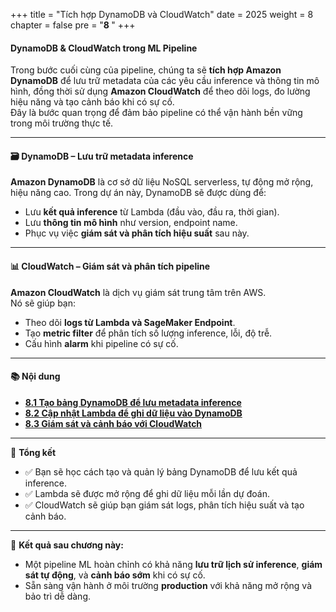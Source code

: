 +++
title = "Tích hợp DynamoDB và CloudWatch"
date = 2025
weight = 8
chapter = false
pre = "<b>8 </b>"
+++

#### DynamoDB & CloudWatch trong ML Pipeline

Trong bước cuối cùng của pipeline, chúng ta sẽ **tích hợp Amazon DynamoDB** để lưu trữ metadata của các yêu cầu inference và thông tin mô hình, đồng thời sử dụng **Amazon CloudWatch** để theo dõi logs, đo lường hiệu năng và tạo cảnh báo khi có sự cố.  
Đây là bước quan trọng để đảm bảo pipeline có thể vận hành bền vững trong môi trường thực tế.

---

#### 🗃️ DynamoDB – Lưu trữ metadata inference

**Amazon DynamoDB** là cơ sở dữ liệu NoSQL serverless, tự động mở rộng, hiệu năng cao. Trong dự án này, DynamoDB sẽ được dùng để:

- Lưu **kết quả inference** từ Lambda (đầu vào, đầu ra, thời gian).  
- Lưu **thông tin mô hình** như version, endpoint name.  
- Phục vụ việc **giám sát và phân tích hiệu suất** sau này.

---

#### 📊 CloudWatch – Giám sát và phân tích pipeline

**Amazon CloudWatch** là dịch vụ giám sát trung tâm trên AWS.  
Nó sẽ giúp bạn:

- Theo dõi **logs từ Lambda và SageMaker Endpoint**.  
- Tạo **metric filter** để phân tích số lượng inference, lỗi, độ trễ.  
- Cấu hình **alarm** khi pipeline có sự cố.

---

#### 📚 Nội dung

- [**8.1 Tạo bảng DynamoDB để lưu metadata inference**](8.1-Create-DynamoDB-Table/)  
- [**8.2 Cập nhật Lambda để ghi dữ liệu vào DynamoDB**](8.2-Update-Lambda-to-Write-DynamoDB/)  
- [**8.3 Giám sát và cảnh báo với CloudWatch**](8.3-Monitor-with-CloudWatch/)  

---

📌 **Tổng kết**

- ✅ Bạn sẽ học cách tạo và quản lý bảng DynamoDB để lưu kết quả inference.  
- ✅ Lambda sẽ được mở rộng để ghi dữ liệu mỗi lần dự đoán.  
- ✅ CloudWatch sẽ giúp bạn giám sát logs, phân tích hiệu suất và tạo cảnh báo.

---

🎯 **Kết quả sau chương này:**

- Một pipeline ML hoàn chỉnh có khả năng **lưu trữ lịch sử inference**, **giám sát tự động**, và **cảnh báo sớm** khi có sự cố.  
- Sẵn sàng vận hành ở môi trường **production** với khả năng mở rộng và bảo trì dễ dàng.

